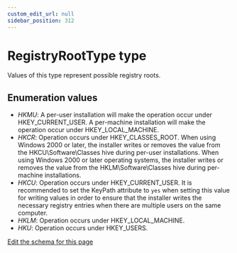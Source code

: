 ```yaml
---
custom_edit_url: null
sidebar_position: 312
---
```

# RegistryRootType type
Values of this type represent possible registry roots.

## Enumeration values
- *HKMU*: A per-user installation will make the operation occur under HKEY_CURRENT_USER. A per-machine installation will make the operation occur under HKEY_LOCAL_MACHINE.
- *HKCR*: Operation occurs under HKEY_CLASSES_ROOT. When using Windows 2000 or later, the installer writes or removes the value from the HKCU\Software\Classes hive during per-user installations. When using Windows 2000 or later operating systems, the installer writes or removes the value from the HKLM\Software\Classes hive during per-machine installations.
- *HKCU*: Operation occurs under HKEY_CURRENT_USER. It is recommended to set the KeyPath attribute to `yes` when setting this value for writing values in order to ensure that the installer writes the necessary registry entries when there are multiple users on the same computer.
- *HKLM*: Operation occurs under HKEY_LOCAL_MACHINE.
- *HKU*: Operation occurs under HKEY_USERS.

[Edit the schema for this page](https://github.com/wixtoolset/web/blob/master/src/xsd4/wix.xsd)